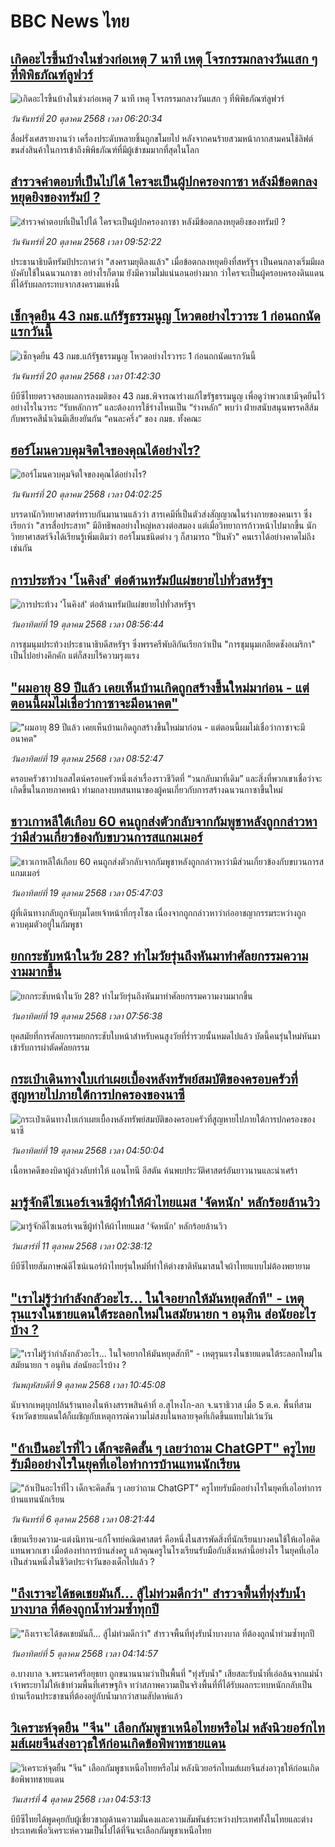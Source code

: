 # BBC News ไทย## [เกิดอะไรขึ้นบ้างในช่วงก่อเหตุ 7 นาที เหตุ โจรกรรมกลางวันแสก ๆ ที่พิพิธภัณฑ์ลูฟวร์](https://www.bbc.com/thai/articles/cze6p16e64po?at_medium=RSS&at_campaign=rss?at_campaign=githubrss)![เกิดอะไรขึ้นบ้างในช่วงก่อเหตุ 7 นาที เหตุ โจรกรรมกลางวันแสก ๆ ที่พิพิธภัณฑ์ลูฟวร์](https://ichef.bbci.co.uk/ace/ws/240/cpsprodpb/7841/live/bd4fd100-ad7c-11f0-aa13-0b0479f6f42a.png)_วันจันทร์ที่ 20 ตุลาคม 2568 เวลา 06:20:34_สื่อฝรั่งเศสรายงานว่า เครื่องประดับหลายชิ้นถูกขโมยไป หลังจากคนร้ายสวมหน้ากากสามคนใช้ลิฟต์ขนส่งสินค้าในการเข้าถึงพิพิธภัณฑ์ที่มีผู้เข้าชมมากที่สุดในโลก## [สำรวจคำตอบที่เป็นไปได้ ใครจะเป็นผู้ปกครองกาซา หลังมีข้อตกลงหยุดยิงของทรัมป์ ?](https://www.bbc.com/thai/articles/cm2e165m356o?at_medium=RSS&at_campaign=rss?at_campaign=githubrss)![สำรวจคำตอบที่เป็นไปได้ ใครจะเป็นผู้ปกครองกาซา หลังมีข้อตกลงหยุดยิงของทรัมป์ ?](https://ichef.bbci.co.uk/ace/ws/240/cpsprodpb/086a/live/76286780-aab4-11f0-ba75-093eca1ac29b.jpg)_วันจันทร์ที่ 20 ตุลาคม 2568 เวลา 09:52:22_ประธานาธิบดีทรัมป์ประกาศว่า "สงครามยุติลงแล้ว" เมื่อข้อตกลงหยุดยิงที่สหรัฐฯ เป็นคนกลางเริ่มมีผลบังคับใช้ในฉนวนกาซา อย่างไรก็ตาม ยังมีความไม่แน่นอนอย่างมาก ว่าใครจะเป็นผู้ครอบครองดินแดนที่ได้รับผลกระทบจากสงครามแห่งนี้## [เช็กจุดยืน 43 กมธ.แก้รัฐธรรมนูญ โหวตอย่างไรวาระ 1 ก่อนถกนัดแรกวันนี้](https://www.bbc.com/thai/articles/cdxreqqge4qo?at_medium=RSS&at_campaign=rss?at_campaign=githubrss)![เช็กจุดยืน 43 กมธ.แก้รัฐธรรมนูญ โหวตอย่างไรวาระ 1 ก่อนถกนัดแรกวันนี้](https://ichef.bbci.co.uk/ace/ws/240/cpsprodpb/09cf/live/35afe9d0-ad52-11f0-aa13-0b0479f6f42a.jpg)_วันจันทร์ที่ 20 ตุลาคม 2568 เวลา 01:42:30_บีบีซีไทยตรวจสอบผลการลงมติของ 43 กมธ.พิจารณาร่างแก้ไขรัฐธรรมนูญ เพื่อดูว่าพวกเขามีจุดยืนไว้อย่างไรในวาระ “รับหลักการ” และต้องการใช้ร่างไหนเป็น “ร่างหลัก” พบว่า ฝ่ายสนับสนุนพรรคสีส้มกับพรรคสีน้ำเงินมีเสียงยันกัน “คนละครึ่ง” ของ กมธ. ทั้งคณะ## [ฮอร์โมนควบคุมจิตใจของคุณได้อย่างไร?](https://www.bbc.com/thai/articles/c2emgwm1k80o?at_medium=RSS&at_campaign=rss?at_campaign=githubrss)![ฮอร์โมนควบคุมจิตใจของคุณได้อย่างไร?](https://ichef.bbci.co.uk/ace/ws/240/cpsprodpb/bc4a/live/1d6b7560-ad61-11f0-aa13-0b0479f6f42a.jpg)_วันจันทร์ที่ 20 ตุลาคม 2568 เวลา 04:02:25_บรรดานักวิทยาศาสตร์ทราบกันมานานแล้วว่า สารเคมีที่เป็นตัวส่งสัญญาณในร่างกายของคนเรา ซึ่งเรียกว่า "สารสื่อประสาท" มีอิทธิพลอย่างใหญ่หลวงต่อสมอง แต่เมื่อวิทยาการก้าวหน้าไปมากขึ้น นักวิทยาศาสตร์จึงได้เรียนรู้เพิ่มเติมว่า ฮอร์โมนชนิดต่าง ๆ ก็สามารถ "ปั่นหัว" คนเราได้อย่างคาดไม่ถึงเช่นกัน## [การประท้วง 'โนคิงส์' ต่อต้านทรัมป์แผ่ขยายไปทั่วสหรัฐฯ](https://www.bbc.com/thai/articles/cgql1jv2q7wo?at_medium=RSS&at_campaign=rss?at_campaign=githubrss)![การประท้วง 'โนคิงส์' ต่อต้านทรัมป์แผ่ขยายไปทั่วสหรัฐฯ](https://ichef.bbci.co.uk/ace/ws/240/cpsprodpb/2e1e/live/d99353d0-ac8e-11f0-ba75-093eca1ac29b.jpg)_วันอาทิตย์ที่ 19 ตุลาคม 2568 เวลา 08:56:44_การชุมนุมประท้วงประธานาธิบดีสหรัฐฯ ซึ่งพรรครีพับลิกันเรียกว่าเป็น "การชุมนุมเกลียดชังอเมริกา" เป็นไปอย่างคึกคัก แต่ก็สงบไร้ความรุงแรง## ["ผมอายุ 89 ปีแล้ว เคยเห็นบ้านเกิดถูกสร้างขึ้นใหม่มาก่อน - แต่ตอนนี้ผมไม่เชื่อว่ากาซาจะมีอนาคต"](https://www.bbc.com/thai/articles/c93d84jegp1o?at_medium=RSS&at_campaign=rss?at_campaign=githubrss)!["ผมอายุ 89 ปีแล้ว เคยเห็นบ้านเกิดถูกสร้างขึ้นใหม่มาก่อน - แต่ตอนนี้ผมไม่เชื่อว่ากาซาจะมีอนาคต"](https://ichef.bbci.co.uk/ace/ws/240/cpsprodpb/4dd5/live/e57c84d0-a90c-11f0-92db-77261a15b9d2.jpg)_วันอาทิตย์ที่ 19 ตุลาคม 2568 เวลา 08:52:47_ครอบครัวชาวปาเลสไตน์ครอบครัวหนึ่งเล่าเรื่องราวชีวิตที่ “วนกลับมาที่เดิม” และสิ่งที่พวกเขาเชื่อว่าจะเกิดขึ้นในภายภาคหน้า ท่ามกลางบทสนทนาของผู้คนเกี่ยวกับการสร้างฉนวนกาซาขึ้นใหม่## [ชาวเกาหลีใต้เกือบ 60 คนถูกส่งตัวกลับจากกัมพูชาหลังถูกกล่าวหาว่ามีส่วนเกี่ยวข้องกับขบวนการสแกมเมอร์](https://www.bbc.com/thai/articles/c5yp7w03485o?at_medium=RSS&at_campaign=rss?at_campaign=githubrss)![ชาวเกาหลีใต้เกือบ 60 คนถูกส่งตัวกลับจากกัมพูชาหลังถูกกล่าวหาว่ามีส่วนเกี่ยวข้องกับขบวนการสแกมเมอร์](https://ichef.bbci.co.uk/ace/ws/240/cpsprodpb/f5ce/live/41de51e0-abd8-11f0-a234-21132c44e450.png)_วันอาทิตย์ที่ 19 ตุลาคม 2568 เวลา 05:47:03_ผู้ที่เดินทางกลับถูกจับกุมโดยเจ้าหน้าที่กรุงโซล เนื่องจากถูกกล่าวหาว่าก่ออาชญากรรมระหว่างถูกควบคุมตัวอยู่ในกัมพูชา## [ยกกระชับหน้าในวัย 28? ทำไมวัยรุ่นถึงหันมาทำศัลยกรรมความงามมากขึ้น](https://www.bbc.com/thai/articles/cp85nlplp8no?at_medium=RSS&at_campaign=rss?at_campaign=githubrss)![ยกกระชับหน้าในวัย 28? ทำไมวัยรุ่นถึงหันมาทำศัลยกรรมความงามมากขึ้น](https://ichef.bbci.co.uk/ace/ws/240/cpsprodpb/05fb/live/f899dc60-a5fc-11f0-928c-71dbb8619e94.jpg)_วันอาทิตย์ที่ 19 ตุลาคม 2568 เวลา 07:56:38_ยุคสมัยที่การศัลยกรรมยกกระชับใบหน้าสำหรับคนสูงวัยที่ร่ำรวยนั้นหมดไปแล้ว บัดนี้คนรุ่นใหม่หันมาเข้ารับการผ่าตัดศัลยกรรม## [กระเป๋าเดินทางใบเก่าเผยเบื้องหลังทรัพย์สมบัติของครอบครัวที่สูญหายไปภายใต้การปกครองของนาซี](https://www.bbc.com/thai/articles/cp3d14d2eyyo?at_medium=RSS&at_campaign=rss?at_campaign=githubrss)![กระเป๋าเดินทางใบเก่าเผยเบื้องหลังทรัพย์สมบัติของครอบครัวที่สูญหายไปภายใต้การปกครองของนาซี](https://ichef.bbci.co.uk/ace/ws/240/cpsprodpb/d1a1/live/000dc8f0-aa7e-11f0-aa13-0b0479f6f42a.jpg)_วันอาทิตย์ที่ 19 ตุลาคม 2568 เวลา 04:50:04_เนื้อหาคดีของบิดาผู้ล่วงลับทำให้ แอนโทนี อีสตัน ค้นพบประวัติศาสตร์อันยาวนานและน่าเศร้า## [มารู้จักดีไซเนอร์เจนซีผู้ทำให้ผ้าไทยแมส 'จัดหนัก' หลักร้อยล้านวิว](https://www.bbc.com/thai/articles/cj4y72rr9gjo?at_medium=RSS&at_campaign=rss?at_campaign=githubrss)![มารู้จักดีไซเนอร์เจนซีผู้ทำให้ผ้าไทยแมส 'จัดหนัก' หลักร้อยล้านวิว](https://ichef.bbci.co.uk/ace/ws/240/cpsprodpb/c3a0/live/d4ae1ad0-a40f-11f0-b741-177e3e2c2fc7.jpg)_วันเสาร์ที่ 11 ตุลาคม 2568 เวลา 02:38:12_บีบีซีไทยสัมภาษณ์ดีไซน์เนอร์ผ้าไทยรุ่นใหม่ที่ทำให้ต่างชาติหันมาสนใจผ้าไทยแบบไม่ต้องพยายาม## ["เราไม่รู้ว่ากำลังกลัวอะไร... ในใจอยากให้มันหยุดสักที" - เหตุรุนแรงในชายแดนใต้ระลอกใหม่ในสมัยนายก ฯ อนุทิน ส่อนัยอะไรบ้าง ?](https://www.bbc.com/thai/articles/cgj19jx8z79o?at_medium=RSS&at_campaign=rss?at_campaign=githubrss)!["เราไม่รู้ว่ากำลังกลัวอะไร... ในใจอยากให้มันหยุดสักที" - เหตุรุนแรงในชายแดนใต้ระลอกใหม่ในสมัยนายก ฯ อนุทิน ส่อนัยอะไรบ้าง ?](https://ichef.bbci.co.uk/ace/ws/240/cpsprodpb/b174/live/dabb4060-a4eb-11f0-b741-177e3e2c2fc7.jpg)_วันพฤหัสบดีที่ 9 ตุลาคม 2568 เวลา 10:45:08_นับจากเหตุบุกปล้นร้านทองในห้างสรรพสินค้าที่ อ.สุไหงโก-ลก จ.นราธิวาส เมื่อ 5 ต.ค. พื้นที่สามจังหวัดชายแดนใต้ก็เผชิญกับเหตุการณ์ความไม่สงบในหลายจุดที่เกิดขึ้นแทบไม่เว้นวัน## ["ถ้าเป็นอะไรที่ไว เด็กจะคิดสั้น ๆ เลยว่าถาม ChatGPT" ครูไทยรับมืออย่างไรในยุคที่เอไอทำการบ้านแทนนักเรียน](https://www.bbc.com/thai/articles/c1wg204991xo?at_medium=RSS&at_campaign=rss?at_campaign=githubrss)!["ถ้าเป็นอะไรที่ไว เด็กจะคิดสั้น ๆ เลยว่าถาม ChatGPT" ครูไทยรับมืออย่างไรในยุคที่เอไอทำการบ้านแทนนักเรียน](https://ichef.bbci.co.uk/ace/ws/240/cpsprodpb/3e15/live/f91b9160-a28c-11f0-b741-177e3e2c2fc7.jpg)_วันจันทร์ที่ 6 ตุลาคม 2568 เวลา 08:21:44_เขียนเรียงความ-แต่งนิทาน-แก้โจทย์คณิตศาสตร์ คือหนึ่งในสารพัดสิ่งที่นักเรียนบางคนใช้ให้เอไอคิดแทนพวกเขา เมื่อต้องทำการบ้านส่งครู แล้วคุณครูในโรงเรียนรับมือกับสิ่งเหล่านี้อย่างไร ในยุคที่เอไอเป็นส่วนหนึ่งในชีวิตประจำวันของเด็กไปแล้ว ?## ["ถึงเราจะได้ชดเชยมันก็... สู้ไม่ท่วมดีกว่า" สำรวจพื้นที่ทุ่งรับน้ำบางบาล ที่ต้องถูกน้ำท่วมซ้ำทุกปี](https://www.bbc.com/thai/articles/cr70knz8157o?at_medium=RSS&at_campaign=rss?at_campaign=githubrss)!["ถึงเราจะได้ชดเชยมันก็... สู้ไม่ท่วมดีกว่า" สำรวจพื้นที่ทุ่งรับน้ำบางบาล ที่ต้องถูกน้ำท่วมซ้ำทุกปี](https://ichef.bbci.co.uk/ace/ws/240/cpsprodpb/d1fd/live/527ae6e0-a105-11f0-ac34-1b87a37e0e9a.jpg)_วันอาทิตย์ที่ 5 ตุลาคม 2568 เวลา 04:14:57_อ.บางบาล จ.พระนครศรีอยุธยา ถูกขนานนามว่าเป็นพื้นที่ "ทุ่งรับน้ำ" เสียสละรับน้ำที่เอ่อล้นจากแม่น้ำเจ้าพระยาไม่ให้เข้าท่วมพื้นที่เศรษฐกิจ ทว่าสภาพความเป็นจริงพื้นที่ที่ได้รับผลกระทบหนักกลับเป็นบ้านเรือนประชาชนที่ต้องอยู่กับน้ำมากว่าสามสัปดาห์แล้ว## [วิเคราะห์จุดยืน "จีน" เลือกกัมพูชาเหนือไทยหรือไม่ หลังนิวยอร์กไทมส์เผยจีนส่งอาวุธให้ก่อนเกิดข้อพิพาทชายแดน](https://www.bbc.com/thai/articles/cn95491z83no?at_medium=RSS&at_campaign=rss?at_campaign=githubrss)![วิเคราะห์จุดยืน "จีน" เลือกกัมพูชาเหนือไทยหรือไม่ หลังนิวยอร์กไทมส์เผยจีนส่งอาวุธให้ก่อนเกิดข้อพิพาทชายแดน](https://ichef.bbci.co.uk/ace/ws/240/cpsprodpb/bec5/live/a6bfab70-a0d6-11f0-928c-71dbb8619e94.jpg)_วันเสาร์ที่ 4 ตุลาคม 2568 เวลา 04:53:13_บีบีซีไทยได้พูดคุยกับผู้เชี่ยวชาญด้านความมั่นคงและความสัมพันธ์ระหว่างประเทศทั้งในไทยและต่างประเทศเพื่อวิเคราะห์ความเป็นไปได้ที่จีนจะเลือกกัมพูชาเหนือไทย